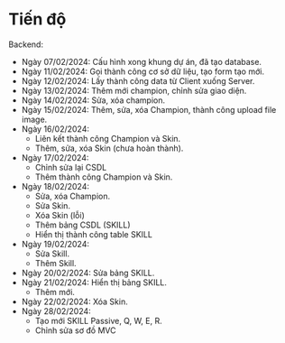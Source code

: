 # Tiến độ
 Backend:
- Ngày 07/02/2024: Cấu hình xong khung dự án, đã tạo database.
- Ngày 11/02/2024: Gọi thành công cơ sở dữ liệu, tạo form tạo mới.
- Ngày 12/02/2024: Lấy thành công data từ Client xuống Server.
- Ngày 13/02/2024: Thêm mới champion, chỉnh sửa giao diện.
- Ngày 14/02/2024: Sửa, xóa champion.
- Ngày 15/02/2024: Thêm, sửa, xóa Champion, thành công upload file image.
- Ngày 16/02/2024:
  + Liên kết thành công Champion và Skin.
  + Thêm, sửa, xóa Skin (chưa hoàn thành).
- Ngày 17/02/2024:
  + Chỉnh sửa lại CSDL
  + Thêm thành công Champion và Skin.
- Ngày 18/02/2024:
  + Sửa, xóa Champion.
  + Sửa Skin.
  + Xóa Skin (lỗi)
  + Thêm bảng CSDL (SKILL)
  + Hiển thị thành công table SKILL
- Ngày 19/02/2024:
  + Sửa Skill.
  + Thêm Skill.
- Ngày 20/02/2024: Sửa bảng SKILL.
- Ngày 21/02/2024: Hiển thị bảng SKILL.
  + Thêm mới.
- Ngày 22/02/2024: Xóa Skin.
- Ngày 28/02/2024:
  + Tạo mới SKILL Passive, Q, W, E, R.
  + Chỉnh sửa sơ đồ MVC
